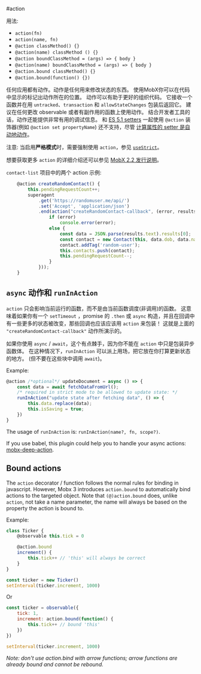 #action

用法:
* `action(fn)`
* `action(name, fn)`
* `@action classMethod() {}`
* `@action(name) classMethod () {}`
* `@action boundClassMethod = (args) => { body }`
* `@action(name) boundClassMethod = (args) => { body }`
* `@action.bound classMethod() {}`
* `@action.bound(function() {})`

任何应用都有动作。动作是任何用来修改状态的东西。
使用MobX你可以在代码中显示的标记出动作所在的位置。
动作可以有助于更好的组织代码。
它接收一个函数并在用 `untracked`、`transaction` 和 `allowStateChanges` 包装后返回它。
建议在任何更改 observable 或者有副作用的函数上使用动作。
结合开发者工具的话，动作还能提供非常有用的调试信息。
和 [ES 5.1 setters](http://www.ecma-international.org/ecma-262/5.1/#sec-11.1.5) 一起使用 `@action` 装饰器(例如 `@action set propertyName`) 还不支持，尽管 [计算属性的 setter 是自动地动作](https://github.com/mobxjs/mobx/blob/gh-pages/docs/refguide/computed-decorator.md#setters-for-computed-values)。


注意: 当启用**严格模式**时，需要强制使用 `action`，参见 [`useStrict`](https://github.com/mobxjs/mobx/blob/gh-pages/docs/refguide/api.md#usestrict)。

想要获取更多 `action` 的详细介绍还可以参见 [MobX 2.2 发行说明](https://medium.com/p/45cdc73c7c8d/)。

`contact-list` 项目中的两个 action 示例:

```javascript
	@action	createRandomContact() {
		this.pendingRequestCount++;
		superagent
			.get('https://randomuser.me/api/')
			.set('Accept', 'application/json')
			.end(action("createRandomContact-callback", (error, results) => {
				if (error)
					console.error(error);
				else {
					const data = JSON.parse(results.text).results[0];
					const contact = new Contact(this, data.dob, data.name, data.login.username, data.picture)
					contact.addTag('random-user');
					this.contacts.push(contact);
					this.pendingRequestCount--;
				}
			}));
	}
```

## `async` 动作和 `runInAction`

`action` 只会影响当前运行的函数，而不是由当前函数调度(非调用)的函数。
这意味着如果你有一个 `setTimeout` ，promise 的 `.then` 或 `async` 构造，并且在回调中有一些更多的状态被改变，那些回调也应该应该用 `action` 来包装！
这就是上面的 `"createRandomContact-callback"` 动作所演示的。

如果你使用 `async` / `await`，这个有点棘手，因为你不能在 `action` 中只是包装异步函数体。
在这种情况下，`runInAction` 可以派上用场，把它放在你打算更新状态的地方。
(但不要在这些块中调用 `await`)。

Example:
```javascript
@action /*optional*/ updateDocument = async () => {
    const data = await fetchDataFromUrl();
    /* required in strict mode to be allowed to update state: */
    runInAction("update state after fetching data", () => {
        this.data.replace(data);
        this.isSaving = true;
    })
}
```

The usage of `runInAction` is: `runInAction(name?, fn, scope?)`.

If you use babel, this plugin could help you to handle your async actions: [mobx-deep-action](https://github.com/mobxjs/babel-plugin-mobx-deep-action).

## Bound actions

The `action` decorator / function follows the normal rules for binding in javascript.
However, Mobx 3 introduces `action.bound` to automatically bind actions to the targeted object.
Note that `(@)action.bound` does, unlike `action`, not take a name parameter, the name will always be based on the property the action is bound to.

Example:

```javascript
class Ticker {
	@observable this.tick = 0

	@action.bound
	increment() {
		this.tick++ // 'this' will always be correct
	}
}

const ticker = new Ticker()
setInterval(ticker.increment, 1000)
```

Or

```javascript
const ticker = observable({
	tick: 1,
	increment: action.bound(function() {
		this.tick++ // bound 'this'
	})
})

setInterval(ticker.increment, 1000)
```

_Note: don't use *action.bind* with arrow functions; arrow functions are already bound and cannot be rebound._
